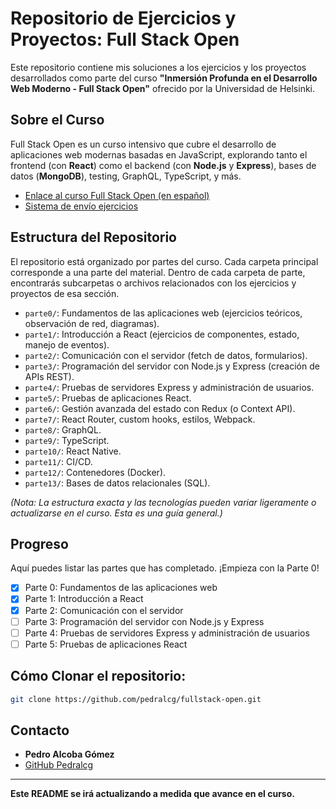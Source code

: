 # Repositorio de Ejercicios y Proyectos: Full Stack Open

Este repositorio contiene mis soluciones a los ejercicios y los proyectos desarrollados como parte del curso **"Inmersión Profunda en el Desarrollo Web Moderno - Full Stack Open"** ofrecido por la Universidad de Helsinki.

## Sobre el Curso

Full Stack Open es un curso intensivo que cubre el desarrollo de aplicaciones web modernas basadas en JavaScript, explorando tanto el frontend (con **React**) como el backend (con **Node.js** y **Express**), bases de datos (**MongoDB**), testing, GraphQL, TypeScript, y más.

* [Enlace al curso Full Stack Open (en español)](https://fullstackopen.com/es/)
* [Sistema de envío ejercicios](https://studies.cs.helsinki.fi/stats/courses/fullstackopen)

## Estructura del Repositorio

El repositorio está organizado por partes del curso. Cada carpeta principal corresponde a una parte del material. Dentro de cada carpeta de parte, encontrarás subcarpetas o archivos relacionados con los ejercicios y proyectos de esa sección.

* `parte0/`: Fundamentos de las aplicaciones web (ejercicios teóricos, observación de red, diagramas).
* `parte1/`: Introducción a React (ejercicios de componentes, estado, manejo de eventos).
* `parte2/`: Comunicación con el servidor (fetch de datos, formularios).
* `parte3/`: Programación del servidor con Node.js y Express (creación de APIs REST).
* `parte4/`: Pruebas de servidores Express y administración de usuarios.
* `parte5/`: Pruebas de aplicaciones React.
* `parte6/`: Gestión avanzada del estado con Redux (o Context API).
* `parte7/`: React Router, custom hooks, estilos, Webpack.
* `parte8/`: GraphQL.
* `parte9/`: TypeScript.
* `parte10/`: React Native.
* `parte11/`: CI/CD.
* `parte12/`: Contenedores (Docker).
* `parte13/`: Bases de datos relacionales (SQL).

*(Nota: La estructura exacta y las tecnologías pueden variar ligeramente o actualizarse en el curso. Esta es una guía general.)*

## Progreso

Aquí puedes listar las partes que has completado. ¡Empieza con la Parte 0!

- [x] Parte 0: Fundamentos de las aplicaciones web
- [x] Parte 1: Introducción a React
- [x] Parte 2: Comunicación con el servidor
- [ ] Parte 3: Programación del servidor con Node.js y Express
- [ ] Parte 4: Pruebas de servidores Express y administración de usuarios
- [ ] Parte 5: Pruebas de aplicaciones React

## Cómo Clonar el repositorio:  

```bash
git clone https://github.com/pedralcg/fullstack-open.git
```


## Contacto

* **Pedro Alcoba Gómez**
* [GitHub Pedralcg](https://github.com/pedralcg)

---

**Este README se irá actualizando a medida que avance en el curso.**